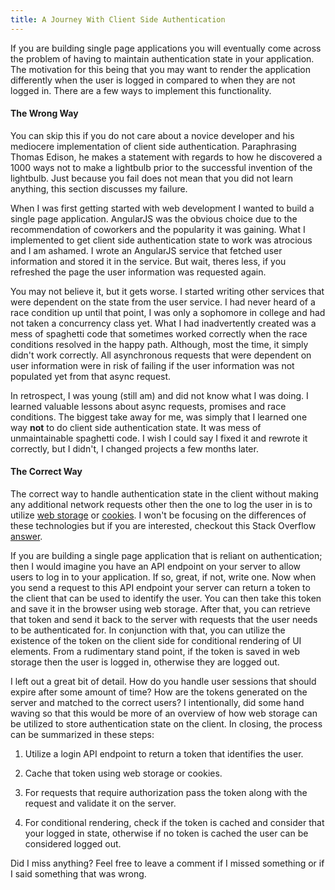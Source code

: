 ```yaml
---
title: A Journey With Client Side Authentication
---
```


If you are building single page applications you will eventually come across the
problem of having to maintain authentication state in your application. The motivation
for this being that you may want to render the application differently when the user
is logged in compared to when they are not logged in. There are a few ways to
implement this functionality.

#### The Wrong Way
You can skip this if you do not care about a novice developer and his mediocere implementation
of client side authentication. Paraphrasing Thomas Edison, he makes a statement
with regards to how he discovered a 1000 ways not to make a lightbulb prior to
the successful invention of the lightbulb. Just because you fail does not mean
that you did not learn anything, this section discusses my failure.

When I was first getting started with web development I wanted to build a single
page application. AngularJS was the obvious choice due to the recommendation of
coworkers and the popularity it was gaining. What I implemented to get client side
authentication state to work was atrocious and I am ashamed. I wrote an AngularJS
service that fetched user information and stored it in the service. But wait,
theres less, if you refreshed the page the user information was requested again.

You may not believe it, but it gets worse. I started writing other services that
were dependent on the state from the user service. I had never heard of a race
condition up until that point, I was only a sophomore in college and had not taken
a concurrency class yet. What I had inadvertently created was a mess of spaghetti
code that sometimes worked correctly when the race conditions resolved in the happy
path. Although, most the time, it simply didn't work correctly. All asynchronous
requests that were dependent on user information were in risk of failing if the
user information was not populated yet from that async request.

In retrospect, I was young (still am) and did not know what I was doing. I learned
valuable lessons about async requests, promises and race conditions. The biggest
take away for me, was simply that I learned one way __not__ to do client side
authentication state. It was mess of unmaintainable spaghetti code. I wish I could
say I fixed it and rewrote it correctly, but I didn't, I changed projects a few
months later.

#### The Correct Way
The correct way to handle authentication state in the client without making any
additional network requests other then the one to log the user in is to utilize
[web storage](https://developer.mozilla.org/en-US/docs/Web/API/Web_Storage_API)
or [cookies](https://developer.mozilla.org/en-US/docs/Web/HTTP/Cookies). I won't
be focusing on the differences of these technologies but if you are interested,
checkout this Stack Overflow [answer](https://stackoverflow.com/a/5523174/8112353).

If you are building a single page application that is reliant on authentication;
then I would imagine you have an API endpoint on your server to allow users to
log in to your application. If so, great, if not, write one. Now when you send
a request to this API endpoint your server can return a token to the client
that can be used to identify the user. You can then take this token and save it
in the browser using web storage. After that, you can retrieve that token and
send it back to the server with requests that the user needs to be authenticated for.
In conjunction with that, you can utilize the existence of the token on the client
side for conditional rendering of UI elements. From a rudimentary stand point,
if the token is saved in web storage then the user is logged in, otherwise
they are logged out.

I left out a great bit of detail. How do you handle user sessions that should
expire after some amount of time? How are the tokens generated on the server
and matched to the correct users? I intentionally, did some hand waving so
that this would be more of an overview of how web storage can be utilized to
store authentication state on the client. In closing, the process can be
summarized in these steps:

  1) Utilize a login API endpoint to return a token that identifies the user.

  2) Cache that token using web storage or cookies.

  3) For requests that require authorization pass the token along with the request
  and validate it on the server.

  4) For conditional rendering, check if the token is cached and consider that
  your logged in state, otherwise if no token is cached the user can be considered
  logged out.

Did I miss anything? Feel free to leave a comment if I missed something or if
I said something that was wrong.
